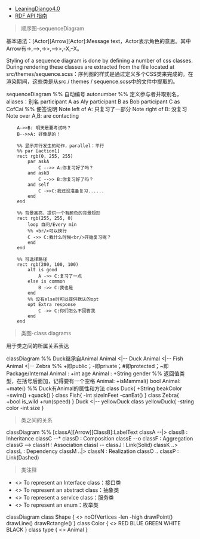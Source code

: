 - [LeaningDjango4.0](src/myknowledge/Django/LeaningDjango4.0.md)
- [RDF API 指南](https://12cjn.github.io/django-rest-framework-api-guide/#/)

> 顺序图-sequenceDiagram

基本语法：[Actor][Arrow][Actor]:Message text，Actor表示角色的意思。其中Arrow有->,–>,->>,–>>,-X,–X。

Styling of a sequence diagram is done by defining a number of css classes. During rendering these classes are extracted from the file located at src/themes/sequence.scss：序列图的样式是通过定义多个CSS类来完成的。在渲染期间，这些类是从src / themes / sequence.scss中的文件中提取的。

sequenceDiagram
	%% 自动编号
	autonumber
	%% 定义参与者并取别名，aliases：别名
        participant A as Aly
        participant B as Bob
        participant C as CofCai
        %% 便签说明
        Note left of A: 只复习了一部分
        Note right of B: 没复习
        Note over A,B: are contacting
        
        A->>B: 明天是要考试吗？
        B-->>A: 好像是的！
        
        %% 显示并行发生的动作，parallel：平行
        %% par [action1]
        rect rgb(0, 255, 255)
            par askA
                C -->> A:你复习好了吗？
            and askB
                C -->> B:你复习好了吗？
            and self
                C ->>C:我还没准备复习......
            end
        end
        
        %% 背景高亮，提供一个有颜色的背景矩形
        rect rgb(255, 255, 0)
            loop 自问/Every min
            %% <br/>可以换行
            C ->> C:我什么时候<br/>开始复习呢？
            end
        end
        
        %% 可选择路径
        rect rgb(200, 100, 100)
            alt is good
                A ->> C:复习了一点
            else is common
                B ->> C:我也是
            end
            %% 没有else时可以提供默认的opt
            opt Extra response
                C ->> C:你们怎么不回答我
            end
        end

> 类图-class diagrams

用于类之间的所属关系表达

classDiagram
	%% Duck继承自Animal
        Animal <|-- Duck
        Animal <|-- Fish
        Animal <|-- Zebra
        %% +即public；-即private；#即protected；~即Package/Internal
        Animal : +int age
        Animal : +String gender
        %% 返回值类型，在括号后面加，记得要有一个空格
        Animal: +isMammal() bool
        Animal: +mate()
        %% Duck有Animal的属性和方法
        class Duck{
            +String beakColor
            +swim()
            +quack()
        }
        class Fish{
            -int sizeInFeet
            -canEat()
        }
        class Zebra{
            +bool is_wild
            +run(speed)
        }
        Duck <|-- yellowDuck
        class yellowDuck{
        	-string color
        	-int size
        }

> 类之间的关系

classDiagram
	%% [classA][Arrow][ClassB]:LabelText
        classA --|> classB : Inheritance
        classC --* classD : Composition
        classE --o classF : Aggregation
        classG --> classH : Association
        classI -- classJ : Link(Solid)
        classK ..> classL : Dependency
        classM ..|> classN : Realization
        classO .. classP : Link(Dashed)

> 类注释

- <<Interface>> To represent an Interface class：接口类
- <<abstract>> To represent an abstract class：抽象类
- <<Service>> To represent a service class：服务类
- <<enumeration>> To represent an enum：枚举类

classDiagram
    class Shape {
        <<interface>>
        noOfVertices
        -len
        -high
        drawPoint()
        drawLine()
        drawRctangle()
    }
    class Color {
        <<enumeration>>
        RED
        BLUE
        GREEN
        WHITE
        BLACK
    }
    class type {
    	<<abstract>>
    	Animal
    }
